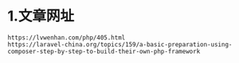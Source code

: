 # 1.文章网址
    https://lvwenhan.com/php/405.html
    https://laravel-china.org/topics/159/a-basic-preparation-using-composer-step-by-step-to-build-their-own-php-framework